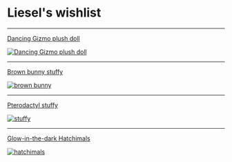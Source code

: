 # Liesel's wishlist

---

[Dancing Gizmo plush doll](https://www.walmart.com/ip/NECA-GREMLINS-Movie-Gizmo-Mogwai-Dancing-Musical-8-Plush-Toy-Doll-Figure-NEW/791742706)

[![Dancing Gizmo plush doll](https://i5.walmartimages.com/asr/73fa2830-15f3-4443-a2c1-2af0fdcf5e7c_1.d15d42112b8a2771d5f3d63788249fa2.jpeg#center)](https://www.walmart.com/ip/NECA-GREMLINS-Movie-Gizmo-Mogwai-Dancing-Musical-8-Plush-Toy-Doll-Figure-NEW/791742706)

---

[Brown bunny stuffy](https://www.walmart.com/ip/Small-Brown-Bunny-Miyoni-Plush-by-Aurora-10911/38676885)

[![brown bunny](https://i5.walmartimages.com/asr/1357a985-b74d-4d1c-a4c6-7526373baaf2.f3cc5037c611b9c1eef846676ff1028f.jpeg?odnHeight=612&odnWidth=612&odnBg=FFFFFF)](https://www.walmart.com/ip/Small-Brown-Bunny-Miyoni-Plush-by-Aurora-10911/38676885)

---

[Pterodactyl stuffy](https://www.amazon.com/Tribello-Pterodactyl-Stuffed-Animal-Dinosaur/dp/B096D4GHD5)

[![stuffy](/images/stuffy_pterodactyl.jpg#center)](https://www.amazon.com/Tribello-Pterodactyl-Stuffed-Animal-Dinosaur/dp/B096D4GHD5)

---

[Glow-in-the-dark Hatchimals](https://www.amazon.com/Hatchimals-CollEGGtibles-Nightglow-12-Pack-Exclusive/dp/B07B83HP9K)

[![hatchimals](/images/hatchimals-glow-in-the-dark.jpg#center)](https://www.amazon.com/Hatchimals-CollEGGtibles-Nightglow-12-Pack-Exclusive/dp/B07B83HP9K)
